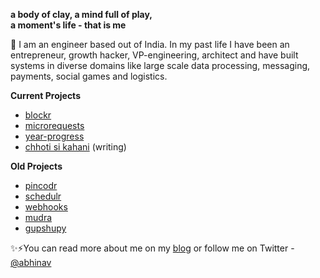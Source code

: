 <!--
**abhinavs/abhinavs** is a ✨ _special_ ✨ repository because its `README.md` (this file) appears on your GitHub profile.

Here are some ideas to get you started:

- 🔭 I’m currently working on ...
- 🌱 I’m currently learning ...
- 👯 I’m looking to collaborate on ...
- 🤔 I’m looking for help with ...
- 💬 Ask me about ...
- 📫 How to reach me: ...
- 😄 Pronouns: ...
- ⚡ Fun fact: ...
-->

**a body of clay, a mind full of play,  
a moment's life - that is me**

👋 I am an engineer based out of India. In my past life I have been an entrepreneur, growth hacker, VP-engineering, architect and have built systems in diverse domains like large scale data processing, messaging, payments, social games and logistics.

**Current Projects**

*   [blockr](http://www.abhinav.co/blockr.html)
*   [microrequests](http://www.abhinav.co/microrequests.html)
*   [year-progress](https://year-progress.herokuapp.com/)
*   [chhoti si kahani](https://chhotisikahani.substack.com/) (writing)

**Old Projects**

*   [pincodr](https://github.com/abhinavs/pincodr)
*   [schedulr](https://github.com/abhinavs/scheduler_service)
*   [webhooks](https://github.com/abhinavs/webhooks)
*   [mudra](https://github.com/abhinavs/mudra)
*   [gupshupy](https://github.com/abhinavs/gupshupy)

✨⚡You can read more about me on my [blog](http://www.abhinavsaxena.com/about/) or follow me on Twitter - [@abhinav](https://twitter.com/abhinav)

